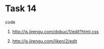 # Task 14

code

1. http://js.jirengu.com/dobuc/1/edit?html,css


2. http://js.jirengu.com/liken/2/edit
